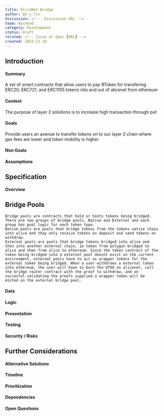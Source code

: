 ```yaml
---
title: AliceNet Bridge
author: @z-j-lin
discussion: <!--- Discussion URL -->
team: Backend
category: Development
status: Draft
related: <!-- Issue or Spec [URL] -->
created: 2022-11-10
---
```


## Introduction

#### Summary

A set of smart contracts that allow users to pay BToken for transfering ERC20, ERC721, and ERC1155 tokens into and out of alicenet from ethereum

#### Context

The purpose of layer 2 solutions is to increase high transaction through put

#### Goals

Provide users an avenue to transfer tokens on to our layer 2 chain where gas fees are lower and token mobility is higher

#### Non Goals

<!--- What is not to be included with this -->

#### Assumptions

<!-- Conditions and resources that need to be present and accessible for the solution to work as described -->

## Specification

#### Overview

## Bridge Pools

    Bridge pools are contracts that hold or hosts tokens being bridged. There are two groups of bridge pools, Native and External and each group has pool logic for each token type.
    Native pools are pools that bridge tokens from the tokens native chain into alice and they only receive tokens on deposit and send tokens on withdraw.
    External pools are pools that bridge tokens bridged into alice and then into another external chain, ie token from polygon bridged to alice and then from alice to ethereum. Since the token contract of the token being bridged into a external pool doesnt exist on the current environment, external pools have to act as wrapper tokens for the external token being bridged. When a user withdraws a external token into ethereum, the user will have to burn the UTXO on alicenet, call the bridge router contract with the proof to withdraw, and on succesful validating the proofs supplied a wrapper token will be minted on the external bridge pool.

#### Data

<!-- Data Models / Schemas Requirements -->

#### Logic

<!--- APIs / Pseudocode / Flowcharts / Conditions / Limitations -->

#### Presentation

<!--- UI / UX / Wireframes / Mockups / Design -->

#### Testing

<!--- Testing Requirements -->

#### Security / Risks

<!--- Security / Risks Considerations -->

## Further Considerations

#### Alternative Solutions

<!-- Describe alternative solutions or implementations if any exist -->

#### Timeline

<!--- Estimated timeline to complete / list any milestones -->

#### Prioritization

<!--- How this fits into the roadmap -->

#### Dependencies

<!--- Dependencies on other specs -->

#### Open Questions

<!--- Open questions that need to be answered -->
